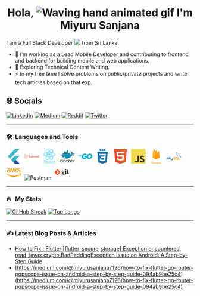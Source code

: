 <h1 align="center"> Hola, <img src="https://raw.githubusercontent.com/nixin72/nixin72/master/wave.gif" 
         alt="Waving hand animated gif"
         height="45"
         width="45" /> I'm Miyuru Sanjana</h1>


I am a Full Stack Developer <img src="https://media.giphy.com/media/WUlplcMpOCEmTGBtBW/giphy.gif" width="30"> from Sri Lanka.

- 🔭 I’m working as a Lead Mobile Developer and contributing to frontend and backend for building mobile and web applications.
- 🌱 Exploring Technical Content Writing.
- ⚡ In my free time I solve problems on public/private projects and write tech articles based on that exp.
## 🌐 Socials
[![LinkedIn](https://img.shields.io/badge/LinkedIn-0077B5?style=for-the-badge&logo=linkedin&logoColor=white)](https://linkedin.com/in/mrrex) [![Medium](https://img.shields.io/badge/Medium-12100E?style=for-the-badge&logo=medium&logoColor=white)](https://medium.com/@miyurusanjana7126) [![Reddit](https://img.shields.io/badge/Reddit-FF4500?style=for-the-badge&logo=reddit&logoColor=white)](https://www.reddit.com/u/Low-Squash-9225/s/eLC3NCKio0) [![Twitter](https://img.shields.io/twitter/follow/SanjanaMiyuru?logo=Twitter&style=for-the-badge)](https://twitter.com/SanjanaMiyuru)


---

### 🛠 &nbsp;Languages and Tools

<p>
<img src="https://github.com/devicons/devicon/blob/master/icons/flutter/flutter-original.svg" title="Flutter" alt="Flutter" width="40" height="40"/>&nbsp;
<img src="https://github.com/devicons/devicon/blob/master/icons/laravel/laravel-original-wordmark.svg" title="Laravel" alt="Laravel" width="40" height="40"/>&nbsp;
<img src="https://github.com/devicons/devicon/blob/master/icons/react/react-original-wordmark.svg" title="React" alt="React" width="40" height="40"/>&nbsp;
<!-- <img src="https://github.com/devicons/devicon/blob/master/icons/spring/spring-original-wordmark.svg" title="Spring" alt="Spring" width="40" height="40"/>&nbsp; -->
<!-- <img src="https://github.com/devicons/devicon/blob/master/icons/materialui/materialui-original.svg" title="Material UI" alt="Material UI" width="40" height="40"/>&nbsp; -->
  <img src="https://github.com/devicons/devicon/blob/master/icons/docker/docker-original-wordmark.svg" title="Docker" alt="Docker" width="40" height="40"/>&nbsp;
<img src="https://github.com/devicons/devicon/blob/master/icons/go/go-original-wordmark.svg" title="Go" alt="Go " width="40" height="40"/>&nbsp;
<img src="https://github.com/devicons/devicon/blob/master/icons/css3/css3-plain-wordmark.svg"  title="CSS3" alt="CSS" width="40" height="40"/>&nbsp;
<img src="https://github.com/devicons/devicon/blob/master/icons/html5/html5-original.svg" title="HTML5" alt="HTML" width="40" height="40"/>&nbsp;
<img src="https://github.com/devicons/devicon/blob/master/icons/javascript/javascript-original.svg" title="JavaScript" alt="JavaScript" width="40" height="40"/>&nbsp;
<img src="https://github.com/devicons/devicon/blob/master/icons/firebase/firebase-plain-wordmark.svg" title="Firebase" alt="Firebase" width="40" height="40"/>&nbsp;
<!-- <img src="https://github.com/devicons/devicon/blob/master/icons/gatsby/gatsby-original.svg" title="Gatsby"  alt="Gatsby" width="40" height="40"/>&nbsp; -->
<img src="https://github.com/devicons/devicon/blob/master/icons/mysql/mysql-original-wordmark.svg" title="MySQL"  alt="MySQL" width="40" height="40"/>&nbsp;
<!-- <img src="https://github.com/devicons/devicon/blob/master/icons/nodejs/nodejs-original-wordmark.svg" title="NodeJS" alt="NodeJS" width="40" height="40"/>&nbsp; -->
<img src="https://github.com/devicons/devicon/blob/master/icons/amazonwebservices/amazonwebservices-plain-wordmark.svg" title="AWS" alt="AWS" width="40" height="40"/>&nbsp;
<img src="https://www.vectorlogo.zone/logos/getpostman/getpostman-icon.svg" title="Postman"  alt="Postman" width="40" height="40"/>&nbsp;
<img src="https://github.com/devicons/devicon/blob/master/icons/git/git-original-wordmark.svg" title="Git" **alt="Git" width="40" height="40"/>&nbsp;
</p>

---

### 🔥 &nbsp; My Stats
[![GitHub Streak](https://streak-stats.demolab.com/?user=ms-rex&theme=dark)](https://git.io/streak-stats)
[![Top Langs](https://github-readme-stats.vercel.app/api/top-langs/?username=ms-rex&layout=compact&theme=vision-friendly-dark)](https://github.com/anuraghazra/github-readme-stats)

---

### ✍️ Latest Blog Posts & Articles
- [How to Fix : Flutter [flutter_secure_storage] Exception encountered, read, javax.crypto.BadPaddingException Issue on Android: A Step-by-Step Guide](https://medium.com/@miyurusanjana7126/how-to-fix-flutter-flutter-secure-storage-exception-encountered-read-javax-crypto-badpaddingex-fc3ee5fede36)
- [https://medium.com/@miyurusanjana7126/how-to-fix-flutter-go-router-popscope-issue-on-android-a-step-by-step-guide-094ab9be25c4](https://medium.com/@miyurusanjana7126/how-to-fix-flutter-go-router-popscope-issue-on-android-a-step-by-step-guide-094ab9be25c4)
<!-- BLOG-POST-LIST:START -->
<!-- BLOG-POST-LIST:END -->
